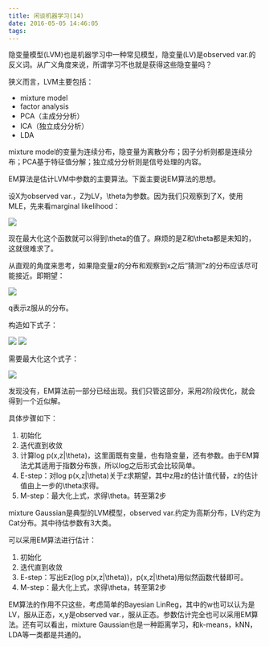 ```yaml
---
title: 闲谈机器学习(14)
date: 2016-05-05 14:46:05
tags:
---
```

隐变量模型(LVM)也是机器学习中一种常见模型，隐变量(LV)是observed var.的反义词。从广义角度来说，所谓学习不也就是获得这些隐变量吗？

狭义而言，LVM主要包括：

* mixture model
* factor analysis
* PCA（主成分分析）
* ICA（独立成分分析）
* LDA

mixture model的变量为连续分布，隐变量为离散分布；因子分析则都是连续分布；PCA基于特征值分解；独立成分分析则是信号处理的内容。

EM算法是估计LVM中参数的主要算法。下面主要说EM算法的思想。

设X为observed var.，Z为LV，\theta为参数。因为我们只观察到了X，使用MLE，先来看marginal likelihood：

<img src="https://upload.wikimedia.org/math/5/e/4/5e48c3658bb2893d425a52e4d31bde3b.png">

现在最大化这个函数就可以得到\theta的值了。麻烦的是Z和\theta都是未知的，这就很难求了。

从直观的角度来思考，如果隐变量z的分布和观察到x之后“猜测”z的分布应该尽可能接近。即期望：

<img src="http://7xs6jl.com1.z0.glb.clouddn.com/5.5.1.gif">

q表示z服从的分布。

构造如下式子：

<img src="http://7xs6jl.com1.z0.glb.clouddn.com/5.5.2.gif">

<img src="http://7xs6jl.com1.z0.glb.clouddn.com/5.5.3.gif">

需要最大化这个式子：

<img src="http://7xs6jl.com1.z0.glb.clouddn.com/5.5.4.gif">

发现没有，EM算法前一部分已经出现。我们只管这部分，采用2阶段优化，就会得到一个近似解。

具体步骤如下：

1. 初始化
2. 迭代直到收敛
3. 计算log p(x,z|\theta)，这里面既有变量，也有隐变量，还有参数。由于EM算法尤其适用于指数分布族，所以log之后形式会比较简单。
4. E-step：对log p(x,z|\theta)关于z求期望，其中z用z的估计值代替，z的估计值由上一步的\theta求得。
5. M-step：最大化上式，求得\theta。转至第2步

mixture Gaussian是典型的LVM模型，observed var.约定为高斯分布，LV约定为Cat分布。其中待估参数有3大类。

可以采用EM算法进行估计：

1. 初始化
2. 迭代直到收敛
3. E-step：写出Ez(log p(x,z|\theta))，p(x,z|\theta)用似然函数代替即可。
4. M-step：最大化上式，求得\theta，转至第2步

EM算法的作用不只这些，考虑简单的Bayesian LinReg，其中的w也可以认为是LV，服从正态，x,y是observed var.，服从正态。参数估计完全也可以采用EM算法。还有可以看出，mixture Gaussian也是一种距离学习，和k-means，kNN，LDA等一类都是共通的。